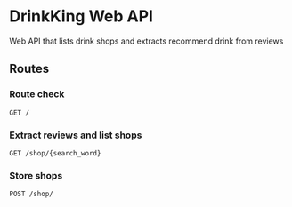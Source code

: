 # DrinkKing Web API
Web API that lists drink shops and extracts recommend drink from reviews

## Routes
### Route check
`GET /`

### Extract reviews and list shops
`GET /shop/{search_word}`


### Store shops
`POST /shop/`
